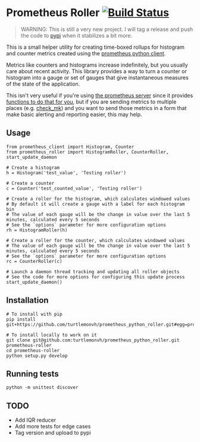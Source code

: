 # Prometheus Roller [![Build Status](https://travis-ci.org/turtlemonvh/prometheus_python_roller.png?branch=master)](https://travis-ci.org/turtlemonvh/prometheus_python_roller)

> WARNING: This is still a very new project. I will tag a release and push the code to [pypi](https://pypi.python.org/pypi) when it stabilizes a bit more.

This is a small helper utility for creating time-boxed rollups for histogram and counter metrics created using the [prometheus python client](https://github.com/prometheus/client_python).

Metrics like counters and histograms increase indefinitely, but you usually care about recent activity.  This library provides a way to turn a counter or histogram into a gauge or set of gauges that give instantaneous measures of the state of the application.

This isn't very useful if you're using [the prometheus server](https://github.com/prometheus/prometheus) since it provides [functions to do that for you](https://prometheus.io/docs/querying/functions/), but if you are sending metrics to multiple places (e.g. [check_mk](https://mathias-kettner.de/checkmk_localchecks.html)) and you want to send those metrics in a form that make basic alerting and reporting easier, this may help.

## Usage

    from prometheus_client import Histogram, Counter
    from prometheus_roller import HistogramRoller, CounterRoller, start_update_daemon

    # Create a histogram
    h = Histogram('test_value', 'Testing roller')

    # Create a counter
    c = Counter('test_counted_value', 'Testing roller')

    # Create a roller for the histogram, which calculates windowed values
    # By default it will create a gauge with a label for each histogram bin
    # The value of each gauge will be the change in value over the last 5 minutes, calculated every 5 seconds
    # See the `options` parameter for more configuration options
    rh = HistogramRoller(h)

    # Create a roller for the counter, which calculates windowed values
    # The value of each gauge will be the change in value over the last 5 minutes, calculated every 5 seconds
    # See the `options` parameter for more configuration options
    rc = CounterRoller(c)

    # Launch a daemon thread tracking and updating all roller objects
    # See the code for more options for configuring this update process
    start_update_daemon()


## Installation

    # To install with pip
    pip install git+https://github.com/turtlemonvh/prometheus_python_roller.git#egg=prometheus_python_roller

    # To install locally to work on it
    git clone git@github.com:turtlemonvh/prometheus_python_roller.git prometheus-roller
    cd prometheus-roller
    python setup.py develop


## Running tests

    python -m unittest discover

## TODO

* Add IQR reducer
* Add more tests for edge cases
* Tag version and upload to pypi


